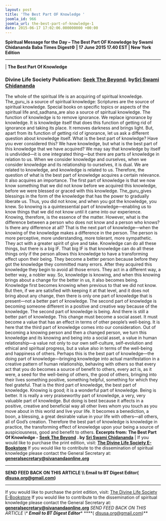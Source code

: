 ```yaml
---
layout: post
title: 'The Best Part OF Knowledge '
joomla_id: 966
joomla_url: the-best-part-of-knowledge-1
date: 2015-06-17 17:02:06.000000000 +00:00
---
```

**Spiritual Message for the Day – The Best Part OF Knowledge by Swami Chidananda**
**Baba Times Digest© | 17 June 2015 17.40 EST | New York Edition**
* * *
| 
 **The Best Part Of Knowledge**
### Divine Life Society Publication: [Seek The Beyond](http://www.dlshq.org/books/ec75.htm). by[Sri Swami Chidananda](http://www.dlshq.org/saints/chida.htm)
The whole of the spiritual life is an acquiring of spiritual knowledge. The_guru_is a source of spiritual knowledge: Scriptures are the source of spiritual knowledge. Special books on specific topics or aspects of the spiritual life and_sadhana_are also a source of spiritual knowledge. The function of knowledge is to remove ignorance. We replace ignorance by knowledge. It is knowledge itself that does this function of getting rid of ignorance and taking its place. It removes darkness and brings light.
But, apart from its function of getting rid of ignorance, let us ask a different question about knowledge itself. What is the best part of knowledge? Have you ever considered this? We have knowledge, but what is the best part of this knowledge that we have acquired? We may say that knowledge by itself is undivided—it is one integrated thing—but there are parts of knowledge in relation to us.
When we consider knowledge and ourselves, when we consider knowledge and its relationship to ourselves, it is dual. We are related to knowledge, and knowledge is related to us. Therefore, the question of what is the best part of knowledge acquires a certain relevance. It also acquires an importance.
The first part of knowledge is that we now know something that we did not know before we acquired this knowledge, before we were blessed or graced with this knowledge. The_guru_gives blessings in the form of the knowledge that has the power to gradually liberate us. Thus, you did not know, and when you got the knowledge, you knew. So knowing is a quintessential part of knowledge—enabling us to know things that we did not know until it came into our experience. Knowing, therefore, is the essence of the matter.
However, what is the difference between a person who does not know and a person who knows? Is there any difference at all? That is the next part of knowledge—when the knowing of the knowledge makes a difference in the person. The person is more perceptive, more understanding, more tolerant, more sympathetic. They act with a greater spirit of give and take. Knowledge can do all these things, but there is a big IF. That big IF is that knowledge can do all these things only if the person allows this knowledge to have a transforming effect upon their being. They become a better person because before they got the knowledge they committed many errors. After they acquired this knowledge they begin to avoid all those errors. They act in a different way, a better way, a nobler way.
So, knowledge is knowing, and when this knowing brings about a change for the better in us, it also becomes being. Knowledge first becomes knowing when previous to that we did not know. But then, if we are satisfied with keeping it at that level, and it does not bring about any change, then there is only one part of knowledge that is present—not a better part of knowledge. The second part of knowledge is becoming someone different in a positive and creative way because of the knowledge. The second part of knowledge is being.
And there is still a better part of knowledge. This change must become a social asset. It must become a value that has an effect in terms of other people’s well-being. It is here that the third part of knowledge comes into our consideration. Out of becoming a knowing person and then a changed person, we turn this knowledge and its knowing and being into a social asset, a value in human relationship—a value not only to our own self-culture, self-evolution and ethical and spiritual progress, but a value also in terms of the well-being and happiness of others.
Perhaps this is the best part of knowledge—the doing part of knowledge—bringing knowledge into actual manifestation in a creative pattern of human relationship, behaving with others so that every act that you do becomes a source of benefit to others, every act is, as it were, a seed for the well-being of others, the good of others, bringing into their lives something positive, something helpful, something for which they feel grateful. That is the third part of knowledge, the best part of knowledge.
Knowing is good; it is a wonderful part of knowledge. Being is better. It is really a very praiseworthy part of knowledge, a very, very valuable part of knowledge. But doing is best because it affects in a positive, creative and beneficial way all other lives whom you touch as you move about in this world and live your life. It becomes a benediction, a boon, a blessing, a great desirable value in your life with others—all others, all of God’s creation. Therefore the best part of knowledge is knowledge in practice, the transforming effect of knowledge upon your being a source of auspiciousness, good and benefit to others.
**Excerpts from:**  **The Best Part Of Knowledge -** [**Seek The Beyond**](http://www.dlshq.org/books/ec75.htm) **. by** [**Sri Swami Chidananda**](http://www.dlshq.org/saints/chida.htm)
 |
If you would like to purchase the print edition, visit: **[The Divine Life Society E-Bookstore](http://www.dlshq.org/download/download.htm)**
If you would like to contribute to the dissemination of spiritual knowledge please contact the General Secretary at: [](mailto:%20%3Cscript%20type=%27text/javascript%27%3E%20%3C%21--%20var%20prefix%20=%20%27ma%27%20+%20%27il%27%20+%20%27to%27;%20var%20path%20=%20%27hr%27%20+%20%27ef%27%20+%20%27=%27;%20var%20addy57016%20=%20%27generalsecretary%27%20+%20%27@%27;%20addy57016%20=%20addy57016%20+%20%27sivanandaonline%27%20+%20%27.%27%20+%20%27org%27;%20document.write%28%27%3Ca%20%27%20+%20path%20+%20%27%5C%27%27%20+%20prefix%20+%20%27:%27%20+%20addy57016%20+%20%27%5C%27%3E%27%29;%20document.write%28addy57016%29;%20document.write%28%27%3C%5C/a%3E%27%29;%20//--%3E%5Cn%20%3C/script%3E%3Cscript%20type=%27text/javascript%27%3E%20%3C%21--%20document.write%28%27%3Cspan%20style=%5C%27display:%20none;%5C%27%3E%27%29;%20//--%3E%20%3C/script%3EThis%20email%20address%20is%20being%20protected%20from%20spambots.%20You%20need%20JavaScript%20enabled%20to%20view%20it.%20%3Cscript%20type=%27text/javascript%27%3E%20%3C%21--%20document.write%28%27%3C/%27%29;%20document.write%28%27span%3E%27%29;%20//--%3E%20%3C/script%3E?subject=Contribution%20to%20Dissemination%20of%20Spiritual%20Knowledge) **generalsecretary@sivanandaonline.org**
****
**SEND FEED BACK ON THIS ARTICLE \\\ Email to BT Digest Editor[](mailto:%20%3Cscript%20type=%27text/javascript%27%3E%20%3C%21--%20var%20prefix%20=%20%27ma%27%20+%20%27il%27%20+%20%27to%27;%20var%20path%20=%20%27hr%27%20+%20%27ef%27%20+%20%27=%27;%20var%20addy72654%20=%20%27dlsusa.org%27%20+%20%27@%27;%20addy72654%20=%20addy72654%20+%20%27gmail%27%20+%20%27.%27%20+%20%27com%27;%20document.write%28%27%3Ca%20%27%20+%20path%20+%20%27%5C%27%27%20+%20prefix%20+%20%27:%27%20+%20addy72654%20+%20%27%5C%27%3E%27%29;%20document.write%28addy72654%29;%20document.write%28%27%3C%5C/a%3E%27%29;%20//--%3E%5Cn%20%3C/script%3E%3Cscript%20type=%27text/javascript%27%3E%20%3C%21--%20document.write%28%27%3Cspan%20style=%5C%27display:%20none;%5C%27%3E%27%29;%20//--%3E%20%3C/script%3EThis%20email%20address%20is%20being%20protected%20from%20spambots.%20You%20need%20JavaScript%20enabled%20to%20view%20it.%20%3Cscript%20type=%27text/javascript%27%3E%20%3C%21--%20document.write%28%27%3C/%27%29;%20document.write%28%27span%3E%27%29;%20//--%3E%20%3C/script%3E?subject=DLS%20Posts)( [dlsusa.org@gmail.com](mailto:dlsusa.org@gmail.com))**
* * *
  
If you would like to purchase the print edition, visit: [The Divine Life Society E-Bookstore](http://www.dlshq.org/download/download.htm)
If you would like to contribute to the dissemination of spiritual knowledge please contact the General Secretary at: **[generalsecretary@sivanandaonline.org](mailto:generalsecretary@sivanandaonline.org)**
**SEND FEED BACK ON THIS ARTICLE \\\**  **Email to BT Digest Editor**** [](mailto:%20%3Cscript%20type=%27text/javascript%27%3E%20%3C%21--%20var%20prefix%20=%20%27ma%27%20+%20%27il%27%20+%20%27to%27;%20var%20path%20=%20%27hr%27%20+%20%27ef%27%20+%20%27=%27;%20var%20addy72654%20=%20%27dlsusa.org%27%20+%20%27@%27;%20addy72654%20=%20addy72654%20+%20%27gmail%27%20+%20%27.%27%20+%20%27com%27;%20document.write%28%27%3Ca%20%27%20+%20path%20+%20%27%5C%27%27%20+%20prefix%20+%20%27:%27%20+%20addy72654%20+%20%27%5C%27%3E%27%29;%20document.write%28addy72654%29;%20document.write%28%27%3C%5C/a%3E%27%29;%20//--%3E%5Cn%20%3C/script%3E%3Cscript%20type=%27text/javascript%27%3E%20%3C%21--%20document.write%28%27%3Cspan%20style=%5C%27display:%20none;%5C%27%3E%27%29;%20//--%3E%20%3C/script%3EThis%20email%20address%20is%20being%20protected%20from%20spambots.%20You%20need%20JavaScript%20enabled%20to%20view%20it.%20%3Cscript%20type=%27text/javascript%27%3E%20%3C%21--%20document.write%28%27%3C/%27%29;%20document.write%28%27span%3E%27%29;%20//--%3E%20%3C/script%3E?subject=DLS%20Posts)****( [dlsusa.org@gmail.com](mailto:dlsusa.org@gmail.com))**  
